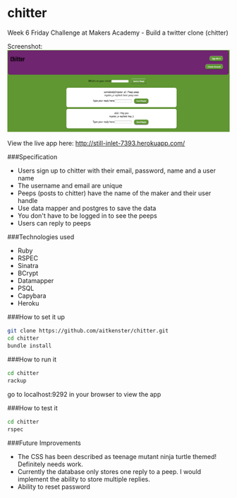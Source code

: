 chitter
=======

Week 6 Friday Challenge at Makers Academy - Build a twitter clone (chitter)

Screenshot:
![](public/screenshot.png)

View the live app here: http://still-inlet-7393.herokuapp.com/


###Specification

+ Users sign up to chitter with their email, password, name and a user name 
+ The username and email are unique
+ Peeps (posts to chitter) have the name of the maker and their user handle
+ Use data mapper and postgres to save the data
+ You don't have to be logged in to see the peeps
+ Users can reply to peeps

###Technologies used

+ Ruby
+ RSPEC
+ Sinatra
+ BCrypt
+ Datamapper
+ PSQL
+ Capybara
+ Heroku

###How to set it up

```sh
git clone https://github.com/aitkenster/chitter.git
cd chitter
bundle install
```

###How to run it

```sh
cd chitter
rackup
```

go to localhost:9292 in your browser to view the app

###How to test it

```sh
cd chitter
rspec
``` 

###Future Improvements

+ The CSS has been described as teenage mutant ninja turtle themed! Definitely needs work.
+ Currently the database only stores one reply to a peep. I would implement the ability to store multiple replies.
+ Ability to reset password
